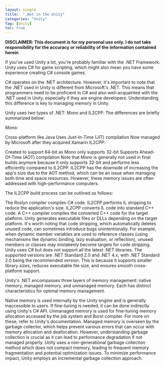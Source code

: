 ```yaml
---
layout: single
title:  ".Net in the Unity"
categories: "Unity"
Tag: [Unity]
toc: true
---
```


**DISCLAIMER: This document is for my personal use only. I do not take responsibility for the accuracy or reliability of the information contained herein**

If you've used Unity a lot, you're probably familiar with the .NET Framework. Unity uses C# for game scripting, which might also mean you have some experience creating C# console games.

C# operates on the .NET architecture. However, it's important to note that the .NET used in Unity is different from Microsoft's .NET. This means that programmers need to be proficient in C# and also well-acquainted with the .NET used in Unity, especially if they are engine developers. Understanding this difference is key to managing memory in Unity.

Unity uses two types of .NET: Mono and IL2CPP. The differences are briefly summarized below:

Mono:

Cross-platform like Java
Uses Just-In-Time (JIT) compilation
Now managed by Microsoft after they acquired Xamarin
IL2CPP:

Created to support 64-bit as Mono only supports 32-bit
Supports Ahead-Of-Time (AOT) compilation
Note that Mono is generally not used in final builds anymore because it only supports 32-bit and performs less efficiently compared to IL2CPP. IL2CPP has the downside of increasing the app's size due to the AOT method, which can be an issue when managing both time and space resources. However, these memory issues are often addressed with high-performance computers.

The IL2CPP build process can be outlined as follows:

The Roslyn compiler compiles C# code.
IL2CPP performs IL stripping to reduce the application's size.
IL2CPP converts IL code into standard C++ code.
A C++ compiler compiles the converted C++ code for the target platform.
Unity generates executable files or DLLs depending on the target platform.
It's worth noting that code stripping, which automatically deletes unused code, can sometimes introduce bugs unintentionally. For example, when dynamic member variables are used to reference classes (using mechanisms like dynamic binding, lazy evaluation, or reflection), unused members or classes may mistakenly become targets for code stripping.
Unity uses C# but does not support all the latest .NET libraries. The supported versions are .NET Standard 2.0 and .NET 4.x, with .NET Standard 2.0 being the recommended version. This is because it supports smaller library sizes, reduces executable file size, and ensures smooth cross-platform support.

Unity's .NET encompasses three layers of memory management: native memory, managed memory, and unmanaged memory. Each has distinct characteristics for optimal memory management.

Native memory is used internally by the Unity engine and is generally inaccessible to users. If fine-tuning is needed, it can be done indirectly using Unity's C# API.
Unmanaged memory is used for fine-tuning memory allocation accessed by the job system and Burst compiler. For more on these, refer to Unity's documentation.
Managed memory is overseen by the garbage collector, which helps prevent various errors that can occur with memory allocation and deallocation. However, understanding garbage collection is crucial as it can lead to performance degradation if not managed properly. Unity uses a non-generational garbage collection method which does not compact memory, leading to frequent memory fragmentation and potential optimization issues. To minimize performance impact, Unity employs an incremental garbage collection approach.

